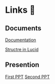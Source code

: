# Links 🔗

## Documents
[Documentation](https://docs.google.com/document/d/1iRDDvUHyqFp6fEYUWjwzQoosVaID2SuTmhczGTjOLZc/edit?usp=sharing)

[Structre in Lucid](https://lucid.app/lucidchart/invitations/accept/45551063-ab0a-469e-a018-7d8fa5704487)

## Presention
[First PPT](https://docs.google.com/presentation/d/1-PGFwzFOpDyIUO-xFlsNuoomAc6PnUr7kqkkB3FAD1A/edit?usp=sharing)
[Second PPT](https://docs.google.com/presentation/d/1T-2G8-dOEblNNRfDQa2IopqiRpertif1md6kv5Ua7S4/edit?usp=sharing)
